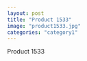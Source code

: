 ```yaml
---
layout: post
title: "Product 1533"
image: "product1533.jpg"
categories: "category1"
---
```

Product 1533
